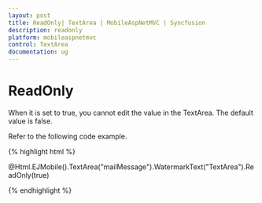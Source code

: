 ```yaml
---
layout: post
title: ReadOnly| TextArea | MobileAspNetMVC | Syncfusion
description: readonly
platform: mobileaspnetmvc
control: TextArea
documentation: ug
---
```


# ReadOnly

When it is set to true, you cannot edit the value in the TextArea. The default value is false.

Refer to the following code example.

{% highlight html %}

@Html.EJMobile().TextArea("mailMessage").WatermarkText("TextArea").ReadOnly(true)

{% endhighlight %}



